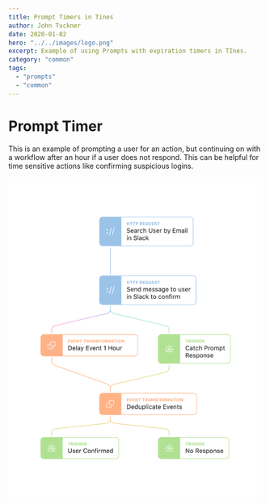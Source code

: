 ```yaml
---
title: Prompt Timers in Tines
author: John Tuckner
date: 2020-01-02
hero: "../../images/logo.png"
excerpt: Example of using Prompts with expiration timers in TInes.
category: "common"
tags:
  - "prompts"
  - "common"
---
```


# Prompt Timer
This is an example of prompting a user for an action, but continuing on with a workflow after an hour if a user does not respond. This can be helpful for time sensitive actions like confirming suspicious logins.

![prompts](./images/common_prompt-timer.png)
